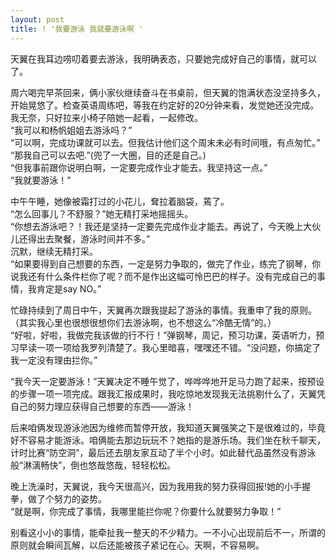```yaml
---
layout: post
title: ! '我要游泳 我就要游泳啊 '
---
```


<p>天翼在我耳边唠叨着要去游泳，我明确表态，只要她完成好自己的事情，就可以了。</p>
<p>周六喝完早茶回来，俩小家伙继续奋斗在书桌前，但天翼的饱满状态没坚持多久，开始晃悠了。检查英语周练吧，等我在约定好的20分钟来看，发觉她还没完成。我无奈，只好拉来小椅子陪她一起看，一起修改。<br />
“我可以和杨帆姐姐去游泳吗？”<br />
“可以啊，完成功课就可以去。但我估计他们这个周末未必有时间哦，有点匆忙。”<br />
“那我自己可以去吧.”(兜了一大圈，目的还是自己。)<br />
“但我事前跟你说明白啊，一定要完成作业才能去。我坚持这一点。”<br />
“我就要游泳！”</p>
<p>中午午睡，她像被霜打过的小花儿，耷拉着脑袋，蔫了。<br />
“怎么回事儿？不舒服？”她无精打采地摇摇头。<br />
“你想去游泳吧？！我还是坚持一定要先完成作业才能去。再说了，今天晚上大伙儿还得出去聚餐，游泳时间并不多。”<br />
沉默，继续无精打采。<br />
“如果要得到自己想要的东西，一定是努力争取的，做完了作业，练完了钢琴，你说我还有什么条件栏你了呢？而不是作出这幅可怜巴巴的样子。没有完成自己的事情，我肯定是say NO。”</p>
<p>忙碌持续到了周日中午，天翼再次跟我提起了游泳的事情。我重申了我的原则。（其实我心里也很想很想你们去游泳啊，也不想这么“冷酷无情”的。）<br />
“好啦，好啦，我做完我该做的行不行！”弹钢琴，周记，预习功课，英语听力，预习早读一项一项给我罗列清楚了。我心里暗喜，嘿嘿还不错。“没问题，你搞定了我一定没有理由拦你。”</p>
<p>“我今天一定要游泳！”天翼决定不睡午觉了，哗哗哗地开足马力跑了起来，按预设的步骤一项一项完成。跟我汇报成果时，我吃惊地发现我无法挑剔什么了，天翼凭自己的努力理应获得自己想要的东西——游泳！</p>
<p>后来咱俩发现游泳池因为维修而暂停开放，我知道天翼强笑之下是很难过的，毕竟好不容易才能游泳。咱俩能去那边玩玩不？她指的是游乐场。我们坐在秋千聊天，计时比赛“防空洞”，最后还去朋友家互动了半个小时。如此替代品虽然没有游泳般“淋漓畅快”，倒也悠哉悠哉，轻轻松松。</p>
<p>晚上洗澡时，天翼说，我今天很高兴，因为我用我的努力获得回报!她的小手握拳，做了个努力的姿势。<br />
“就是啊，你完成了事情，我哪里能拦你呢？你要什么就要努力争取！”</p>
<p>别看这小小的事情，能牵扯我一整天的不少精力。一不小心出现前后不一，所谓的原则就会瞬间瓦解，以后还能被孩子紧记在心。天啊，不容易啊。
</p>
